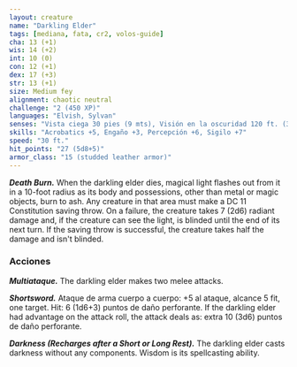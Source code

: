 ```yaml
---
layout: creature
name: "Darkling Elder"
tags: [mediana, fata, cr2, volos-guide]
cha: 13 (+1)
wis: 14 (+2)
int: 10 (0)
con: 12 (+1)
dex: 17 (+3)
str: 13 (+1)
size: Medium fey
alignment: chaotic neutral
challenge: "2 (450 XP)"
languages: "Elvish, Sylvan"
senses: "Vista ciega 30 pies (9 mts), Visión en la oscuridad 120 ft. (36 mts)"
skills: "Acrobatics +5, Engaño +3, Percepción +6, Sigilo +7"
speed: "30 ft."
hit_points: "27 (5d8+5)"
armor_class: "15 (studded leather armor)"
---
```


***Death Burn.*** When the darkling elder dies, magical light flashes out from it in a 10-foot radius as its body and possessions, other than metal or magic objects, burn to ash. Any creature in that area must make a DC 11 Constitution saving throw. On a failure, the creature takes 7 (2d6) radiant damage and, if the creature can see the light, is blinded until the end of its next turn. If the saving throw is successful, the creature takes half the damage and isn't blinded.

### Acciones

***Multiataque.*** The darkling elder makes two melee attacks.

***Shortsword.*** Ataque de arma cuerpo a cuerpo: +5 al ataque, alcance 5 fit, one target. Hit: 6 (1d6+3) puntos de daño perforante. If the darkling elder had advantage on the attack roll, the attack deals as: extra 10 (3d6) puntos de daño perforante.

***Darkness (Recharges after a Short or Long Rest).*** The darkling elder casts darkness without any components. Wisdom is its spellcasting ability.